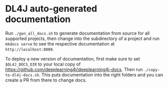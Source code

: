 # DL4J auto-generated documentation

Run `./gen_all_docs.sh` to generate documentation from source for all supported projects,
then change into the subdirectory of a project and run `mkdocs serve` to see the respective documentation
at `http://localhost:8000`.

To deploy a new version of documentation, first make sure to set `$DL4J_DOCS_DIR` to your local copy of 
https://github.com/deeplearning4j/deeplearning4j-docs. Then run `./copy-to-dl4j-docs.sh`. This puts documentation
into the right folders and you can create a PR from there to change docs.